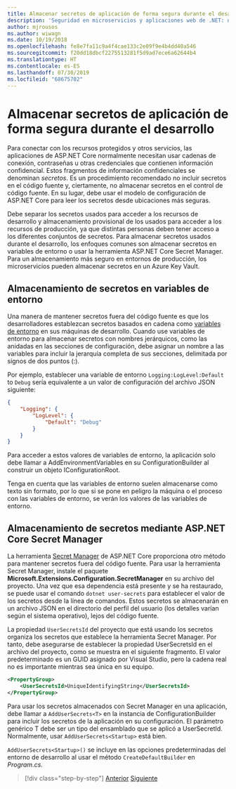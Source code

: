 ```yaml
---
title: Almacenar secretos de aplicación de forma segura durante el desarrollo
description: 'Seguridad en microservicios y aplicaciones web de .NET: no almacene sus secretos de aplicación (contraseñas, cadenas de conexión o claves de API) en el control de código fuente y aprenda las opciones que puede usar en ASP.NET Core (en particular, debe aprender a controlar los "secretos de usuario").'
author: mjrousos
ms.author: wiwagn
ms.date: 10/19/2018
ms.openlocfilehash: fe8e7fa11c9a4f4cae133c2e09f9e4b4dd40a546
ms.sourcegitcommit: f20dd18dbcf2275513281f5d9ad7ece6a62644b4
ms.translationtype: HT
ms.contentlocale: es-ES
ms.lasthandoff: 07/30/2019
ms.locfileid: "68675702"
---
```

# <a name="store-application-secrets-safely-during-development"></a>Almacenar secretos de aplicación de forma segura durante el desarrollo

Para conectar con los recursos protegidos y otros servicios, las aplicaciones de ASP.NET Core normalmente necesitan usar cadenas de conexión, contraseñas u otras credenciales que contienen información confidencial. Estos fragmentos de información confidenciales se denominan *secretos*. Es un procedimiento recomendado no incluir secretos en el código fuente y, ciertamente, no almacenar secretos en el control de código fuente. En su lugar, debe usar el modelo de configuración de ASP.NET Core para leer los secretos desde ubicaciones más seguras.

Debe separar los secretos usados para acceder a los recursos de desarrollo y almacenamiento provisional de los usados para acceder a los recursos de producción, ya que distintas personas deben tener acceso a los diferentes conjuntos de secretos. Para almacenar secretos usados durante el desarrollo, los enfoques comunes son almacenar secretos en variables de entorno o usar la herramienta ASP.NET Core Secret Manager. Para un almacenamiento más seguro en entornos de producción, los microservicios pueden almacenar secretos en un Azure Key Vault.

## <a name="store-secrets-in-environment-variables"></a>Almacenamiento de secretos en variables de entorno

Una manera de mantener secretos fuera del código fuente es que los desarrolladores establezcan secretos basados en cadena como [variables de entorno](/aspnet/core/security/app-secrets#environment-variables) en sus máquinas de desarrollo. Cuando use variables de entorno para almacenar secretos con nombres jerárquicos, como las anidadas en las secciones de configuración, debe asignar un nombre a las variables para incluir la jerarquía completa de sus secciones, delimitada por signos de dos puntos (:).

Por ejemplo, establecer una variable de entorno `Logging:LogLevel:Default` to `Debug` sería equivalente a un valor de configuración del archivo JSON siguiente:

```json
{
    "Logging": {
        "LogLevel": {
            "Default": "Debug"
        }
    }
}
```

Para acceder a estos valores de variables de entorno, la aplicación solo debe llamar a AddEnvironmentVariables en su ConfigurationBuilder al construir un objeto IConfigurationRoot.

Tenga en cuenta que las variables de entorno suelen almacenarse como texto sin formato, por lo que si se pone en peligro la máquina o el proceso con las variables de entorno, se verán los valores de las variables de entorno.

## <a name="store-secrets-with-the-aspnet-core-secret-manager"></a>Almacenamiento de secretos mediante ASP.NET Core Secret Manager

La herramienta [Secret Manager](/aspnet/core/security/app-secrets#secret-manager) de ASP.NET Core proporciona otro método para mantener secretos fuera del código fuente. Para usar la herramienta Secret Manager, instale el paquete **Microsoft.Extensions.Configuration.SecretManager** en su archivo del proyecto. Una vez que esa dependencia está presente y se ha restaurado, se puede usar el comando `dotnet user-secrets` para establecer el valor de los secretos desde la línea de comandos. Estos secretos se almacenarán en un archivo JSON en el directorio del perfil del usuario (los detalles varían según el sistema operativo), lejos del código fuente.

La propiedad `UserSecretsId` del proyecto que está usando los secretos organiza los secretos que establece la herramienta Secret Manager. Por tanto, debe asegurarse de establecer la propiedad UserSecretsId en el archivo del proyecto, como se muestra en el siguiente fragmento. El valor predeterminado es un GUID asignado por Visual Studio, pero la cadena real no es importante mientras sea única en su equipo.

```xml
<PropertyGroup>
    <UserSecretsId>UniqueIdentifyingString</UserSecretsId>
</PropertyGroup>
```

Para usar los secretos almacenados con Secret Manager en una aplicación, debe llamar a `AddUserSecrets<T>` en la instancia de ConfigurationBuilder para incluir los secretos de la aplicación en su configuración. El parámetro genérico T debe ser un tipo del ensamblado que se aplicó a UserSecretId. Normalmente, usar `AddUserSecrets<Startup>` está bien.

`AddUserSecrets<Startup>()` se incluye en las opciones predeterminadas del entorno de desarrollo al usar el método `CreateDefaultBuilder` en *Program.cs*.

>[!div class="step-by-step"]
>[Anterior](authorization-net-microservices-web-applications.md)
>[Siguiente](azure-key-vault-protects-secrets.md)

